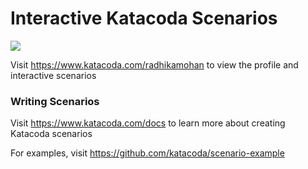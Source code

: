 # Interactive Katacoda Scenarios

[![](http://shields.katacoda.com/katacoda/radhikamohan/count.svg)](https://www.katacoda.com/radhikamohan "Get your profile on Katacoda.com")

Visit https://www.katacoda.com/radhikamohan to view the profile and interactive scenarios

### Writing Scenarios
Visit https://www.katacoda.com/docs to learn more about creating Katacoda scenarios

For examples, visit https://github.com/katacoda/scenario-example
